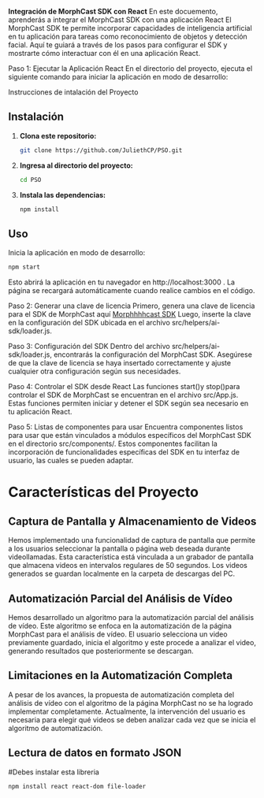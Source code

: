 **Integración de MorphCast SDK con React**
En este docuemento, aprenderás a integrar el MorphCast SDK con una aplicación React  El MorphCast SDK te permite incorporar capacidades de inteligencia artificial en tu aplicación para tareas como reconocimiento de objetos y detección facial. Aquí te guiará a través de los pasos para configurar el SDK y mostrarte cómo interactuar con él en una aplicación React.

Paso 1: Ejecutar la Aplicación React
En el directorio del proyecto, ejecuta el siguiente comando para iniciar la aplicación en modo de desarrollo:

Instrucciones de intalación del Proyecto 

## Instalación

1. **Clona este repositorio:**
    ```bash
    git clone https://github.com/JuliethCP/PSO.git
    ```

2. **Ingresa al directorio del proyecto:**
    ```bash
    cd PSO
    ```

3. **Instala las dependencias:**
    ```bash
    npm install
    ```

## Uso

Inicia la aplicación en modo de desarrollo:



```bash
npm start

```
Esto abrirá la aplicación en tu navegador en http://localhost:3000 . La página se recargará automáticamente cuando realice cambios en el código.

Paso 2: Generar una clave de licencia
Primero, genera una clave de licencia para el SDK de MorphCast aquí [Morphhhhcast SDK](https://www.morphcast.com/sdk-licence-request/)  Luego, inserte la clave en la configuración del SDK ubicada en el archivo src/helpers/ai-sdk/loader.js.

Paso 3: Configuración del SDK
Dentro del archivo src/helpers/ai-sdk/loader.js, encontrarás la configuración del MorphCast SDK. Asegúrese de que la clave de licencia se haya insertado correctamente y ajuste cualquier otra configuración según sus necesidades.

Paso 4: Controlar el SDK desde React
Las funciones start()y stop()para controlar el SDK de MorphCast se encuentran en el archivo src/App.js. Estas funciones permiten iniciar y detener el SDK según sea necesario en tu aplicación React.

Paso 5: Listas de componentes para usar
Encuentra componentes listos para usar que están vinculados a módulos específicos del MorphCast SDK en el directorio src/components/. Estos componentes facilitan la incorporación de funcionalidades específicas del SDK en tu interfaz de usuario, las cuales se pueden adaptar.

# Características del Proyecto

## Captura de Pantalla y Almacenamiento de Videos

Hemos implementado una funcionalidad de captura de pantalla que permite a los usuarios seleccionar la pantalla o página web deseada durante videollamadas. Esta característica está vinculada a un grabador de pantalla que almacena videos en intervalos regulares de 50 segundos. Los videos generados se guardan localmente en la carpeta de descargas del PC.

## Automatización Parcial del Análisis de Vídeo

Hemos desarrollado un algoritmo para la automatización parcial del análisis de vídeo. Este algoritmo se enfoca en la automatización de la página MorphCast para el análisis de vídeo. El usuario selecciona un video previamente guardado, inicia el algoritmo y este procede a analizar el video, generando resultados que posteriormente se descargan.

## Limitaciones en la Automatización Completa

A pesar de los avances, la propuesta de automatización completa del análisis de vídeo con el algoritmo de la página MorphCast no se ha logrado implementar completamente. Actualmente, la intervención del usuario es necesaria para elegir qué videos se deben analizar cada vez que se inicia el algoritmo de automatización.

## Lectura de datos en formato JSON
#Debes instalar esta libreria
```bash
npm install react react-dom file-loader
```

